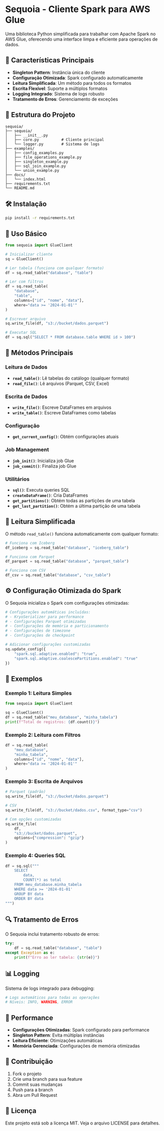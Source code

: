 # Sequoia - Cliente Spark para AWS Glue

Uma biblioteca Python simplificada para trabalhar com Apache Spark no AWS Glue, oferecendo uma interface limpa e eficiente para operações de dados.

## 🚀 Características Principais

- **Singleton Pattern**: Instância única do cliente
- **Configuração Otimizada**: Spark configurado automaticamente
- **Leitura Simplificada**: Um método para todos os formatos
- **Escrita Flexível**: Suporte a múltiplos formatos
- **Logging Integrado**: Sistema de logs robusto
- **Tratamento de Erros**: Gerenciamento de exceções

## 📁 Estrutura do Projeto

```
sequoia/
├── sequoia/
│   ├── __init__.py
│   ├── core.py          # Cliente principal
│   └── logger.py        # Sistema de logs
├── examples/
│   ├── config_examples.py
│   ├── file_operations_example.py
│   ├── singleton_example.py
│   ├── sql_join_example.py
│   └── union_example.py
├── docs/
│   └── index.html
├── requirements.txt
└── README.md
```

## 🛠️ Instalação

```bash
pip install -r requirements.txt
```

## 📖 Uso Básico

```python
from sequoia import GlueClient

# Inicializar cliente
sq = GlueClient()

# Ler tabela (funciona com qualquer formato)
df = sq.read_table("database", "table")

# Ler com filtros
df = sq.read_table(
    "database", 
    "table",
    columns=["id", "nome", "data"],
    where="data >= '2024-01-01'"
)

# Escrever arquivo
sq.write_file(df, "s3://bucket/dados.parquet")

# Executar SQL
df = sq.sql("SELECT * FROM database.table WHERE id > 100")
```

## 🔧 Métodos Principais

### Leitura de Dados
- **`read_table()`**: Lê tabelas do catálogo (qualquer formato)
- **`read_file()`**: Lê arquivos (Parquet, CSV, Excel)

### Escrita de Dados
- **`write_file()`**: Escreve DataFrames em arquivos
- **`write_table()`**: Escreve DataFrames como tabelas

### Configuração
- **`get_current_config()`**: Obtém configurações atuais

### Job Management
- **`job_init()`**: Inicializa job Glue
- **`job_commit()`**: Finaliza job Glue

### Utilitários
- **`sql()`**: Executa queries SQL
- **`createDataFrame()`**: Cria DataFrames
- **`get_partitions()`**: Obtém todas as partições de uma tabela
- **`get_last_partition()`**: Obtém a última partição de uma tabela

## 🎯 Leitura Simplificada

O método `read_table()` funciona automaticamente com qualquer formato:

```python
# Funciona com Iceberg
df_iceberg = sq.read_table("database", "iceberg_table")

# Funciona com Parquet
df_parquet = sq.read_table("database", "parquet_table")

# Funciona com CSV
df_csv = sq.read_table("database", "csv_table")
```

## ⚙️ Configuração Otimizada do Spark

O Sequoia inicializa o Spark com configurações otimizadas:

```python
# Configurações automáticas incluídas:
# - KryoSerializer para performance
# - Configurações Parquet otimizadas
# - Configurações de memória e particionamento
# - Configurações de timezone
# - Configurações de checkpoint

# Adicionar configurações customizadas
sq.update_config({
    "spark.sql.adaptive.enabled": "true",
    "spark.sql.adaptive.coalescePartitions.enabled": "true"
})
```

## 📝 Exemplos

### Exemplo 1: Leitura Simples
```python
from sequoia import GlueClient

sq = GlueClient()
df = sq.read_table("meu_database", "minha_tabela")
print(f"Total de registros: {df.count()}")
```

### Exemplo 2: Leitura com Filtros
```python
df = sq.read_table(
    "meu_database", 
    "minha_tabela",
    columns=["id", "nome", "data"],
    where="data >= '2024-01-01'"
)
```

### Exemplo 3: Escrita de Arquivos
```python
# Parquet (padrão)
sq.write_file(df, "s3://bucket/dados.parquet")

# CSV
sq.write_file(df, "s3://bucket/dados.csv", format_type="csv")

# Com opções customizadas
sq.write_file(
    df, 
    "s3://bucket/dados.parquet",
    options={"compression": "gzip"}
)
```

### Exemplo 4: Queries SQL
```python
df = sq.sql("""
    SELECT 
        data,
        COUNT(*) as total
    FROM meu_database.minha_tabela
    WHERE data >= '2024-01-01'
    GROUP BY data
    ORDER BY data
""")
```



## 🔍 Tratamento de Erros

O Sequoia inclui tratamento robusto de erros:

```python
try:
    df = sq.read_table("database", "table")
except Exception as e:
    print(f"Erro ao ler tabela: {str(e)}")
```

## 📊 Logging

Sistema de logs integrado para debugging:

```python
# Logs automáticos para todas as operações
# Níveis: INFO, WARNING, ERROR
```

## 🚀 Performance

- **Configurações Otimizadas**: Spark configurado para performance
- **Singleton Pattern**: Evita múltiplas instâncias
- **Leitura Eficiente**: Otimizações automáticas
- **Memória Gerenciada**: Configurações de memória otimizadas

## 🤝 Contribuição

1. Fork o projeto
2. Crie uma branch para sua feature
3. Commit suas mudanças
4. Push para a branch
5. Abra um Pull Request

## 📄 Licença

Este projeto está sob a licença MIT. Veja o arquivo LICENSE para detalhes.